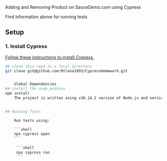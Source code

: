 Adding and Removing Product on SauceDemo.com using Cypress

Find information above for running tests
## Setup

### 1. Install Cypress

[Follow these instructions to install Cypress.](https://on.cypress.io/installing-cypress)

```bash
## clone this repo to a local directory
git clone git@github.com:Milena1993/CypressHomework.git


    Global Dependencies
## install the node_modules
npm install
    The project is written using v16.14.2 version of Node.js and version 9.7.0 of Cypress

  
## Running Tests

    Run tests using:

    ```shell
    npx cypress open
    ```
    
     ```shell
     npx cypress run
     ```

